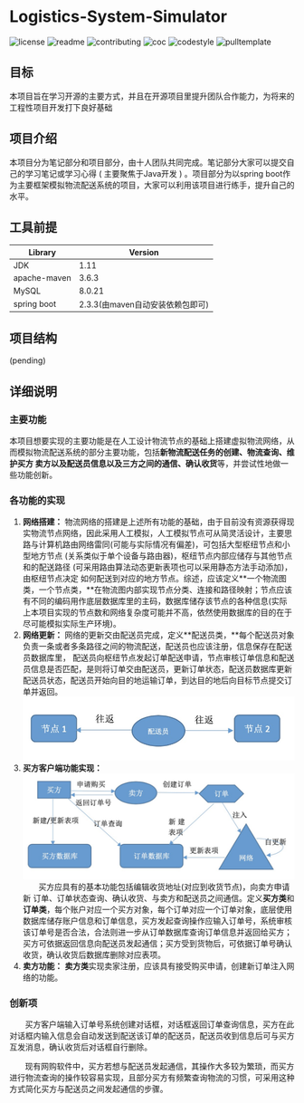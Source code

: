 # Logistics-System-Simulator


![license](http://github.zhangqx.com/file-checker/github/AHAzbh/Logistics-System-Simulator?path=LICENSE)
![readme](http://github.zhangqx.com/file-checker/github/AHAzbh/Logistics-System-Simulator?path=README.md)
![contributing](http://github.zhangqx.com/file-checker/github/AHAzbh/Logistics-System-Simulator?path=CONTRIBUTING.md)
![coc](http://github.zhangqx.com/file-checker/github/AHAzbh/Logistics-System-Simulator?path=CODE_OF_CONDUCT.md)
![codestyle](http://github.zhangqx.com/file-checker/github/AHAzbh/Logistics-System-Simulator?path=CODE_STYLE.md)
![pulltemplate](http://github.zhangqx.com/file-checker/github/AHAzbh/Logistics-System-Simulator?path=.github/PULL_REQUEST_TEMPLATE.md)



## 目标
本项目旨在学习开源的主要方式，并且在开源项目里提升团队合作能力，为将来的工程性项目开发打下良好基础

## 项目介绍
本项目分为笔记部分和项目部分，由十人团队共同完成。笔记部分大家可以提交自己的学习笔记或学习心得 ( 主要聚焦于Java开发 ) 。项目部分为以spring boot作为主要框架模拟物流配送系统的项目，大家可以利用该项目进行练手，提升自己的水平。

## 工具前提
|  Library   | Version  |
|  ----  | ----  |
| JDK  | 1.11 |
| apache-maven  | 3.6.3 |
|MySQL | 8.0.21 |
| spring boot | 2.3.3(由maven自动安装依赖包即可) |

## 项目结构
(pending)

## 详细说明

### 主要功能
本项目想要实现的主要功能是在人工设计物流节点的基础上搭建虚拟物流网络，从而模拟物流配送系统的部分主要功能，包括**新物流配送任务的创建、物流查询、维护买方 卖方以及配送员信息以及三方之间的通信、确认收货**等，并尝试性地做一些功能创新。

### 各功能的实现
1. **网络搭建：** 物流网络的搭建是上述所有功能的基础，由于目前没有资源获得现实物流节点网络，因此采用人工模拟，人工模拟节点可从简灵活设计，主要思路与计算机路由网络雷同(可能与实际情况有偏差)，可包括大型枢纽节点和小型地方节点 (关系类似于单个设备与路由器)，枢纽节点内部应储存与其他节点和的配送路径 (可采用路由算法动态更新表项也可以采用静态方法手动添加)，由枢纽节点决定 如何配送到对应的地方节点。综述，应该定义**一个物流图类，一个节点类，**在物流图内部实现节点分类、连接和路径映射；节点应该有不同的编码用作底层数据库里的主码，数据库储存该节点的各种信息(实际上本项目实现的节点数和网络复杂度可能并不高，依然使用数据库的目的在于尽可能模拟实际生产环境)。
2. **网络更新：** 网络的更新交由配送员完成，定义**配送员类，**每个配送员对象负责一条或者多条路径之间的物流配送，配送员也应该注册，信息保存在配送员数据库里， 配送员向枢纽节点发起订单配送申请，节点审核订单信息和配送员信息是否匹配，是则将订单交由配送员，更新订单状态，配送员数据库更新配送员状态，配送员开始向目的地运输订单，到达目的地后向目标节点提交订单并返回。
![网络更新](/img/distributor_node.png)
3. **买方客户端功能实现：**
![买方客户端功能实现](/img/buyer.png)
&#160; &#160; &#160; &#160;买方应具有的基本功能包括编辑收货地址(对应到收货节点)，向卖方申请新 订单、订单状态查询、确认收货、与卖方和配送员之间通信。定义**买方类**和**订单类**，每个账户对应一个买方对象，每个订单对应一个订单对象，底层使用数据库储存账户信息和订单信息，买方发起查询操作应输入订单号，系统审核该订单号是否合法，合法则进一步从订单数据库查询订单信息并返回给买方；买方可依据返回信息向配送员发起通信；买方受到货物后，可依据订单号确认收货，确认收货后数据库删除对应表项。
4. **卖方功能：** **卖方类**实现卖家注册，应该具有接受购买申请，创建新订单注入网络的功能。

### 创新项
&#160; &#160; &#160; &#160;买方客户端输入订单号系统创建对话框，对话框返回订单查询信息，买方在此对话框内输入信息会自动发送到配送该订单的配送员，配送员收到信息后可与买方互发消息，确认收货后对话框自行删除。

&#160; &#160; &#160; &#160;现有网购软件中，买方若想与配送员发起通信，其操作大多较为繁琐，而买方进行物流查询的操作较容易实现，且部分买方有频繁查询物流的习惯，可采用这种方式简化买方与配送员之间发起通信的步骤。

